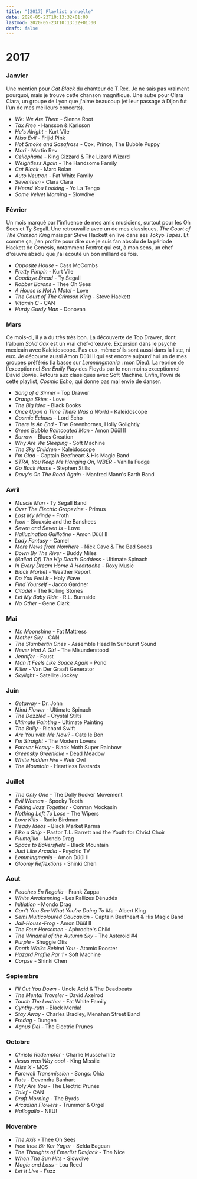 ```yaml
---
title: "[2017] Playlist annuelle"
date: 2020-05-23T10:13:32+01:00
lastmod: 2020-05-23T10:13:32+01:00
draft: false
---
```


# 2017

### Janvier

Une mention pour *Cat Black* du chanteur de T.Rex. Je ne sais pas vraiment pourquoi, mais je trouve cette chanson magnifique. Une autre pour Clara Clara, un groupe de Lyon que j'aime beaucoup (et leur passage à Dijon fut l'un de mes meilleurs concerts).

* *We: We Are Them* - Sienna Root
* *Tax Free* - Hansson & Karlsson
* *He's Alright* - Kurt Vile
* *Miss Evil* - Frijid Pink
* *Hot Smoke and Sasafrass* - Cox, Prince, The Bubble Puppy
* *Mari* - Martin Rev
* *Cellophane* - King Gizzard & The Lizard Wizard
* *Weightless Again* - The Handsome Family
* *Cat Black* - Marc Bolan
* *Auto Neutron* - Fat White Family
* *Seventeen* - Clara Clara
* *I Heard You Looking* - Yo La Tengo
* *Some Velvet Morning* - Slowdive

### Février

Un mois marqué par l'influence de mes amis musiciens, surtout pour les Oh Sees et Ty Segall. Une retrouvaille avec un de mes classiques, *The Court of The Crimson King* mais par Steve Hackett en live dans ses *Tokyo Tapes*. Et comme ça, j'en profite pour dire que je suis fan absolu de la période Hackett de Genesis, notamment Foxtrot qui est, à mon sens, un chef d'œuvre absolu que j'ai écouté un bon milliard de fois.

* *Opposite House* - Cass McCombs
* *Pretty Pimpin* - Kurt Vile
* *Goodbye Bread* - Ty Segall
* *Robber Barons* - Thee Oh Sees
* *A House Is Not A Motel* - Love
* *The Court of The Crimson King* - Steve Hackett
* *Vitamin C* - CAN
* *Hurdy Gurdy Man* - Donovan

### Mars

Ce mois-ci, il y a du très très bon. La découverte de Top Drawer, dont l'album *Solid Oak* est un vrai chef-d'œuvre. Excursion dans le psyché mexicain avec Kaleidoscope. Pas eux, même s'ils sont aussi dans la liste, ni eux. Je découvre aussi Amon Düül II qui est encore aujourd'hui un de mes groupes préférés (la basse sur *Lemmingmania* : mon Dieu). La reprise de l'exceptionnel *See Emily Play* des Floyds par le non moins exceptionnel David Bowie. Retours aux classiques avec Soft Machine. Enfin, l'ovni de cette playlist, *Cosmic Echo*, qui donne pas mal envie de danser.

* *Song of a Sinner* - Top Drawer
* *Orange Skies* - Love
* *The Big Idea* - Black Books
* *Once Upon a Time There Was a World* - Kaleidoscope
* *Cosmic Echoes* - Lord Echo
* *There Is An End* - The Greenhornes, Holly Golightly
* *Green Bubble Raincoated Man* - Amon Düül II
* *Sorrow* - Blues Creation
* *Why Are We Sleeping* - Soft Machine
* *The Sky Children* - Kaleidoscope
* *I'm Glad* - Captain Beefheart & His Magic Band
* *STRA, You Keep Me Hanging On, WBER* - Vanilla Fudge
* *Go Back Home* - Stephen Stills
* *Davy's On The Road Again* - Manfred Mann's Earth Band

### Avril

* *Muscle Man* - Ty Segall Band
* *Over The Electric Grapevine* - Primus
* *Lost My Minde* - Froth
* *Icon* - Siouxsie and the Banshees
* *Seven and Seven Is* - Love
* *Halluzination Guillotine* - Amon Düül II
* *Lady Fantasy* - Camel
* *More News from Nowhere* - Nick Cave & The Bad Seeds
* *Down By The River* - Buddy Miles
* *(Ballad Of) The Hip Death Goddess* - Ultimate Spinach
* *In Every Dream Home A Heartache* - Roxy Music
* *Black Market* - Weather Report
* *Do You Feel It* - Holy Wave
* *Find Yourself* - Jacco Gardner
* *Citadel* - The Rolling Stones
* *Let My Baby Ride* - R.L. Burnside
* *No Other* - Gene Clark

### Mai

* *Mr. Moonshine* - Fat Mattress
* *Mother Sky* - CAN
* *The Slumbertin Ones* - Assemble Head In Sunburst Sound
* *Never Had A Girl* - The Misunderstood
* *Jennifer* - Faust
* *Man It Feels Like Space Again* - Pond
* *Killer* - Van Der Graaft Generator
* *Skylight* - Satellite Jockey

### Juin

* *Getaway* - Dr. John
* *Mind Flower* - Ultimate Spinach
* *The Dazzled* - Crystal Stilts
* *Ultimate Painting* - Ultimate Painting
* *The Bully* - Richard Swift
* *Are You with Me Now?* - Cate le Bon
* *I'm Straight* - The Modern Lovers
* *Forever Heavy* - Black Moth Super Rainbow
* *Greensky Greenlake* - Dead Meadow
* *White Hidden Fire* - Weir Owl
* *The Mountain* - Heartless Bastards

### Juillet

* *The Only One* - The Dolly Rocker Movement
* *Evil Woman* - Spooky Tooth
* *Faking Jazz Together* - Connan Mockasin
* *Nothing Left To Lose* - The Wipers
* *Love Kills* - Radio Birdman
* *Heady Ideas* - Black Market Karma
* *Like a Ship* - Pastor T.L. Barrett and the Youth for Christ Choir
* *Plumajilla* - Mondo Drag
* *Space to Bakersfield* - Black Mountain
* *Just Like Arcadia* - Psychic TV
* *Lemmingmania* - Amon Düül II
* *Gloomy Reflextions* - Shinki Chen

### Aout

* *Peaches En Regalia* - Frank Zappa
* *White Awakenning* - Les Rallizes Dénudés
* *Initiation* - Mondo Drag
* *Can't You See What You're Doing To Me* - Albert King
* *Semi Multicoloured Caucasian* - Captain Beefheart & His Magic Band
* *Jail-House-Frog* - Amon Düül II
* *The Four Horsemen* - Aphrodite's Child
* *The Windmill of the Autumn Sky* - The Asteroid #4
* *Purple* - Shuggie Otis
* *Death Walks Behind You* - Atomic Rooster
* *Hazard Profile Par 1* - Soft Machine
* *Corpse* - Shinki Chen

### Septembre

* *I'll Cut You Down* - Uncle Acid & The Deadbeats
* *The Mental Traveler* - David Axelrod
* *Touch The Leather* - Fat White Family
* *Cynthy-ruth* - Black Merda!
* *Stay Away* - Charles Bradley, Menahan Street Band
* *Fredag* - Dungen
* *Agnus Dei* - The Electric Prunes

### Octobre

* *Christo Redemptor* - Charlie Musselwhite
* *Jesus was Way cool* - King Missile
* *Miss X* - MC5
* *Farewell Transmission* - Songs: Ohia
* *Rats* - Devendra Banhart
* *Holy Are You* - The Electric Prunes
* *Thief* - CAN
* *Draft Morning* - The Byrds
* *Arcadian Flowers* - Trummor & Orgel
* *Hallogallo* - NEU!

### Novembre

* *The Axis* - Thee Oh Sees
* *Ince Ince Bir Kar Yagar* - Selda Bagcan
* *The Thoughts of Emerlist Davjack* - The Nice
* *When The Sun Hits* - Slowdive
* *Magic and Loss* - Lou Reed
* *Let It Live* - Fuzz
